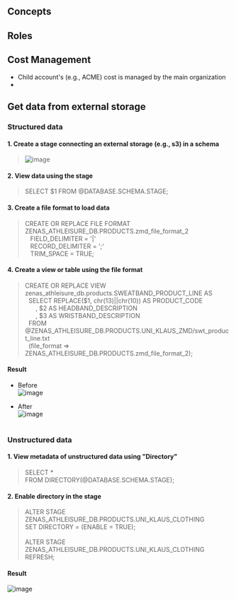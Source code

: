 ## Concepts

## Roles

## Cost Management
- Child account's (e.g., ACME) cost is managed by the main organization
- 

## Get data from external storage
### Structured data
#### 1. Create a stage connecting an external storage (e.g., s3) in a schema
> ![image](https://github.com/youngmin-jin/practice/assets/135728064/c3b60801-fb92-4f92-b95b-bc61d1629fc3)

#### 2. View data using the stage
> SELECT $1 FROM @DATABASE.SCHEMA.STAGE;

#### 3. Create a file format to load data
> CREATE OR REPLACE FILE FORMAT ZENAS_ATHLEISURE_DB.PRODUCTS.zmd_file_format_2 <br/>
> &nbsp;&nbsp;&nbsp;FIELD_DELIMITER = '|' <br/>
> &nbsp;&nbsp;&nbsp;RECORD_DELIMITER = ';' <br/>
> &nbsp;&nbsp;&nbsp;TRIM_SPACE = TRUE; <br/>

#### 4. Create a view or table using the file format
> CREATE OR REPLACE VIEW zenas_athleisure_db.products.SWEATBAND_PRODUCT_LINE AS <br/>
> &nbsp;&nbsp;SELECT REPLACE($1, chr(13)||chr(10)) AS PRODUCT_CODE <br/>
> &nbsp;&nbsp;&nbsp;&nbsp;&nbsp;&nbsp;, $2 AS HEADBAND_DESCRIPTION <br/>
> &nbsp;&nbsp;&nbsp;&nbsp;&nbsp;&nbsp;, $3 AS WRISTBAND_DESCRIPTION <br/>
> &nbsp;&nbsp;FROM @ZENAS_ATHLEISURE_DB.PRODUCTS.UNI_KLAUS_ZMD/swt_product_line.txt <br/>
> &nbsp;&nbsp;(file_format => ZENAS_ATHLEISURE_DB.PRODUCTS.zmd_file_format_2); 

#### Result
- Before <br/>
![image](https://github.com/youngmin-jin/practice/assets/135728064/29bda676-82a4-4857-b6ba-ee8eb4e010b0) <br/>

- After <br/>
![image](https://github.com/youngmin-jin/practice/assets/135728064/0bb6f84b-ef89-4420-910e-9674a59ed7a4)
<br/><br/>

### Unstructured data
#### 1. View metadata of unstructured data using "Directory"
> SELECT * <br/>
> FROM DIRECTORY(@DATABASE.SCHEMA.STAGE);

#### 2. Enable directory in the stage
> ALTER STAGE ZENAS_ATHLEISURE_DB.PRODUCTS.UNI_KLAUS_CLOTHING <br/>
> SET DIRECTORY = (ENABLE = TRUE); <br/>
> <br/>
> ALTER STAGE ZENAS_ATHLEISURE_DB.PRODUCTS.UNI_KLAUS_CLOTHING REFRESH;<br/>

#### Result
![image](https://github.com/youngmin-jin/practice/assets/135728064/d0398574-acfe-4c63-90fc-d9804725a79f)












